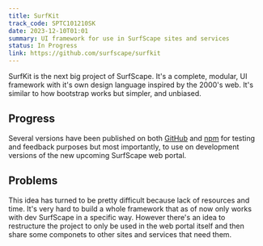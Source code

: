 ```yaml
---
title: SurfKit
track_code: SPTC101210SK
date: 2023-12-10T01:01
summary: UI framework for use in SurfScape sites and services
status: In Progress
link: https://github.com/surfscape/surfkit
---
```


SurfKit is the next big project of SurfScape. It's a complete, modular, UI framework with it's own design language inspired by the 2000's web. It's similar to how bootstrap works but simpler, and unbiased.

## Progress

Several versions have been published on both [GitHub](https://github.com/surfscape/surfkit/releases) and [npm](https://www.npmjs.com/package/surfkit) for testing and feedback purposes but most importantly, to use on development versions of the new upcoming SurfScape web portal.

## Problems

This idea has turned to be pretty difficult because lack of resources and time. It's very hard to build a whole framework that as of now only works with dev SurfScape in a specific way. However there's an idea to restructure the project to only be used in the web portal itself and then share some componets to other sites and services that need them.
